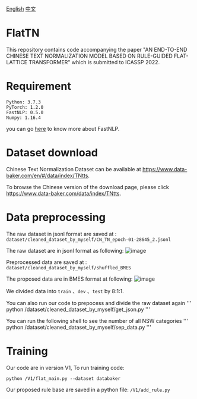 [English](#Requirement)
[中文](#运行环境)

# FlatTN
This repository contains code accompanying the paper "AN END-TO-END CHINESE TEXT NORMALIZATION MODEL BASED ON RULE-GUIDED FLAT-LATTICE TRANSFORMER" which is submitted to ICASSP 2022.
# Requirement

```
Python: 3.7.3
PyTorch: 1.2.0
FastNLP: 0.5.0
Numpy: 1.16.4
```
you can go [here](https://fastnlp.readthedocs.io/zh/latest/) to know more about FastNLP.

# Dataset download
Chinese Text Normalization Dataset can be available at https://www.data-baker.com/en/#/data/index/TNtts.

To browse the Chinese version of the download page, please click https://www.data-baker.com/data/index/TNtts.

# Data preprocessing

The raw dataset in jsonl format are saved at : 
`dataset/cleaned_dataset_by_myself/CN_TN_epoch-01-28645_2.jsonl`

The raw dataset are in jsonl format as following:
![image](https://user-images.githubusercontent.com/38463365/148810299-0dc3acb9-545a-480f-b795-65e034fae29d.png)

Preprocessed data are saved at : 
`dataset/cleaned_dataset_by_myself/shuffled_BMES`

The proposed data are in BMES format at following:
![image](https://user-images.githubusercontent.com/38463365/148811758-49f739b5-7e46-4870-b50c-5cdf7e5d0e3d.png)

We divided data into `train` 、`dev` 、`test` by 8:1:1.

You can also run our code to prepocess and divide the raw dataset again
'''
python /dataset/cleaned_dataset_by_myself/get_json.py
'''

You can run the following shell to see the number of all NSW categories
'''
python /dataset/cleaned_dataset_by_myself/sep_data.py
'''


# Training
Our code are in version V1, To run training code:
```
python /V1/flat_main.py --dataset databaker
```
Our proposed rule base are saved in a python file: 
`/V1/add_rule.py`










